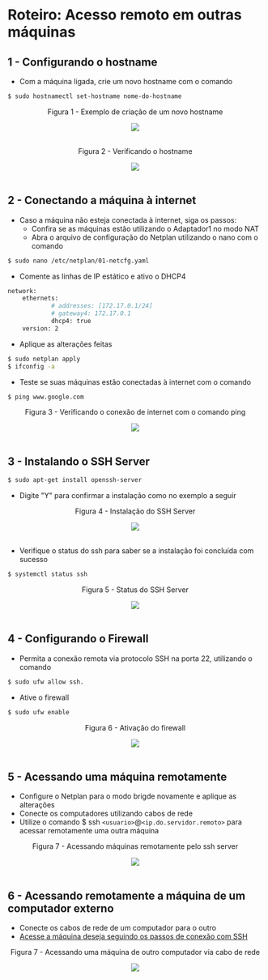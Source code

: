 # Roteiro: Acesso remoto em outras máquinas
## 1 - Configurando o hostname
- Com a máquina ligada, crie um novo hostname com o comando

```bash
$ sudo hostnamectl set-hostname nome-do-hostname
```
<div align="center">
  <p>Figura 1 - Exemplo de criação de um novo hostname</p>
  <img src="../Imagens/set-hostname.png" />
  <br><br>
</div>

<div align="center">
  <p>Figura 2 - Verificando o hostname</p>
  <img src="../Imagens/tela3.png" />
  <br><br>
</div>

## 2 - Conectando a máquina à internet

- Caso a máquina não esteja conectada à internet, siga os passos: 
  - Confira se as máquinas estão utilizando o Adaptador1 no modo NAT 
  - Abra o arquivo de configuração do Netplan utilizando o nano com o comando


```bash
$ sudo nano /etc/netplan/01-netcfg.yaml
```

- Comente as linhas de IP estático e ativo o DHCP4

```bash
network:
    ethernets:
            # addresses: [172.17.0.1/24]
            # gateway4: 172.17.0.1
            dhcp4: true
    version: 2
```

- Aplique as alterações feitas

```bash
$ sudo netplan apply
$ ifconfig -a
```

- Teste se suas máquinas estão conectadas à internet com o comando

```bash
$ ping www.google.com
```
<div align="center">
  <p>Figura 3 - Verificando o conexão de internet com o comando ping</p>
  <img src="../Imagens/PING.png" />
  <br><br>
</div>

## 3 - Instalando o SSH Server

```bash
$ sudo apt-get install openssh-server
```

- Digite "Y" para confirmar a instalação como no exemplo a seguir

<div align="center">
  <p>Figura 4 - Instalação do SSH Server</p>
  <img src="../Imagens/instalar-ssh.png" />
  <br><br>
</div>

- Verifique o status do ssh para saber se a instalação foi concluída com sucesso

```bash
$ systemctl status ssh
```

<div align="center">
  <p>Figura 5 - Status do SSH Server</p>
  <img src="../Imagens/status-ssh.png" />
  <br><br>
</div>

## 4 - Configurando o Firewall

- Permita a conexão remota via protocolo SSH na porta 22, utilizando o comando 

```bash
$ sudo ufw allow ssh.  
```

- Ative o firewall

```bash
$ sudo ufw enable
```

<div align="center">
  <p>Figura 6 - Ativação do firewall</p>
  <img src="../Imagens/tela14.png" />
  <br><br>
</div>

## 5 - Acessando uma máquina remotamente <a name="ssh"></a>

- Configure o Netplan para o modo brigde novamente e aplique as alterações 
- Conecte os computadores utilizando cabos de rede
- Utilize o comando $ ssh ``<usuario>``@``<ip.do.servidor.remoto>`` para acessar remotamente uma outra máquina

<div align="center">
  <p>Figura 7 - Acessando máquinas remotamente pelo ssh server</p>
  <img src="../Imagens/acessando-vm2-ssh.png" />
  <br><br>
</div>

## 6 - Acessando remotamente a máquina de um computador externo

- Conecte os cabos de rede de um computador para o outro
- [Acesse a máquina deseja seguindo os passos de conexão com SSH](#shh)

<div align="center">
  <p>Figura 7 - Acessando uma máquina de outro computador via cabo de rede</p>
  <img src="../Imagens/ssh-entre-computadores.png" />
  <br><br>
</div>
